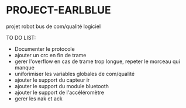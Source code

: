 # PROJECT-EARLBLUE
projet robot bus de com/qualité logiciel

TO DO LIST:
- Documenter le protocole
- ajouter un crc en fin de trame
- gerer l'overflow en cas de trame trop longue, repeter le morceau qui manque
- uniforimiser les variables globales de com/qualité
- ajouter le support du capteur ir
- ajouter le support du module bluetooth
- ajouter le support de l'accéléromètre
- gerer les nak et ack
